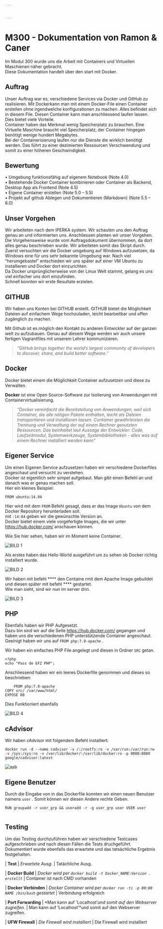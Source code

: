 ```yaml
---


---
```


<h1 id="m300---dokumentation-von-ramon--caner">M300 - Dokumentation von Ramon &amp; Caner</h1>
<p>Im Modul 300 wurde uns die Arbeit mit Containers und Virtuellen Maschienen näher gebracht.<br>
Diese Dokumentation handelt über den start mit Docker.</p>
<h2 id="auftrag">Auftrag</h2>
<p>Unser Auftrag war es, verschiedene Services via Docker und GitHub zu realisieren. Mit Dockerkann man mit einem Docker-File einen Container erstellen ohne irgendwelche konfigurationen zu machen. Alles befindet sich in diesem File. Diesen Container kann man anschliessend laufen lassen.<br>
Dies bietet viele Vorteile.<br>
Container haben das Merkmal wenig Speicherplatz zu brauchen. Eine Virtuelle Maschine braucht viel Speicherplatz, der Container hingegen benötigt wenige hundert Megabytes.<br>
Bei der Containerisierung laufen nur die Dienste die wirklich benötigt werden. Das führt zu einer dezimierten Ressourcen Verschwendung und somit zu einer höheren Geschwindigkeit.</p>
<h2 id="bewertung">Bewertung</h2>
<p>• Umgebung funktionsfähig auf eigenem Notebook (Note 4.0)<br>
• Bestehende Docker Container kombinieren oder Container als Backend, Desktop App als Frontend (Note 4.5)<br>
• Eigene Container erstellen (Note 5.0 – 5.5)<br>
• Projekt auf github Ablegen und Dokumentieren (Markdown) (Note 5.5 – 6.0)</p>
<h2 id="unser-vorgehen">Unser Vorgehen</h2>
<p>Wir arbeiteten nach dem IPERKA system. Wir schauten uns den Auftrag genau an und informierten uns. Anschliessen planten wir unser Vorgehen. Die Vorgehensweise wurde vom Auftragsdokument übernommen, da dort alles genau beschrieben wurde. Wir arbeiteten somit das Skript durch. Zuerst versuchten wir die Docker umgebung auf Windows aufzusetzen, da Windows eine für uns sehr bekannte Umgebung war. Nach viel “herumgebastel” entschieden wir uns später auf einer VM Ubuntu zu installieren und Docker dort einzurichten.<br>
Da Docker ursprünglicherweise von der Linux Welt stammt, gelang es uns viel einfacher uns dort einzufinden.<br>
Schnell konnten wir erste Resultate erzielen.</p>
<h2 id="github">GITHUB</h2>
<p>Wir haben uns Konten bei GITHUB erstellt. GITHUB bietet die Möglichkeit Dateien auf einfachem Wege hochzuladen, leicht bearbeitbar und offen zugänglich zu machen.</p>
<p>Mit Github ist es möglich den Kontakt zu anderen Entwickler auf der ganzen welt zu aufzubauen. Genau auf diesem Wege werden wir auch unsere fertigen Vagrantfiles mit unserem Lehrer kommunizieren.</p>
<blockquote>
<p><em>“GitHub brings together the world’s largest community of developers to discover, share, and build better software.”</em></p>
</blockquote>
<h2 id="docker">Docker</h2>
<p>Docker bietet einem die Möglichkeit Container aufzusetzen und diese zu Verwalten.</p>
<p><strong>Docker</strong>  ist eine  Open Source-Software zur Isolierung von Anwendungen mit Containervirtualisierung.</p>
<blockquote>
<p><em>“Docker vereinfacht die Bereitstellung von Anwendungen, weil sich Container, die alle nötigen Pakete enthalten, leicht als Dateien transportieren und installieren lassen. Container gewährleisten die Trennung und Verwaltung der auf einem Rechner genutzten Ressourcen. Das beinhaltet laut Aussage der Entwickler: Code, Laufzeitmodul, Systemwerkzeuge, Systembibliotheken - alles was auf einem Rechner installiert werden kann”</em></p>
</blockquote>
<h2 id="eigener-service">Eigener Service</h2>
<p>Um einen Eigenen Service aufzusetzen haben wir verschiedene Dockerfiles angeschaut und versucht zu verstehen.<br>
Docker ist eigentlich sehr simpel aufgebaut. Man gibt einen Befehl an und danach was er genau machen soll.<br>
Hier ein kleines Beispiel:</p>
<pre><code>FROM ubuntu:14.04
</code></pre>
<p>Hier wird mit dem <code>FROM</code> Befehl gesagt, dass er das Image <code>Ubuntu</code> von dem Docker Repository herunterladen soll.<br>
mit <code>:14:04</code> geben wir die gewünschte Version an.<br>
Docker bietet einem viele vorgefertigte Images, die wir unter <a href="https://hub.docker.com/">https://hub.docker.com/</a> anschauen können.</p>
<p>Wie Sie hier sehen, haben wir im Moment keine Container.</p>
<p><img src="https://perrone.myqnapcloud.com:450/share.cgi/1_keine%20container.PNG?ssid=02YbC2K&amp;fid=02YbC2K&amp;path=%2FNeuer%20Ordner&amp;filename=1_keine%20container.PNG&amp;openfolder=normal&amp;ep=" alt="BILD 1"></p>
<p>Als erstes haben  das Hello-World ausgeführt um zu sehen ob Docker richtig installiert wurde.</p>
<p><img src="https://perrone.myqnapcloud.com:450/share.cgi/2_hello%20world.PNG?ssid=02YbC2K&amp;fid=02YbC2K&amp;path=%2FNeuer%20Ordner&amp;filename=2_hello%20world.PNG&amp;openfolder=normal&amp;ep=" alt="BILD 2"></p>
<p>Wir haben mit befehl **** den Containe rmit dem Apache Image gebuildet und diesen später mit befehl **** gestartet.<br>
Wie man sieht, sind wir nun im server drin.</p>
<p><img src="https://perrone.myqnapcloud.com:450/share.cgi/3_apache%20after%20build.PNG?ssid=02YbC2K&amp;fid=02YbC2K&amp;path=%2FNeuer%20Ordner&amp;filename=3_apache%20after%20build.PNG&amp;openfolder=normal&amp;ep=" alt="BILD 3"></p>
<h2 id="php">PHP</h2>
<p>Ebenfalls haben wir PHP Aufgesetzt.<br>
Dazu bin sind wir auf die Seite <a href="https://hub.docker.com/">https://hub.docker.com/</a> gegangen und haben uns die verschiedenen PHP unterstützende  Container angeschaut.<br>
Geeinigt haben wir uns auf <code>FROM php:7.0-apache</code> .</p>
<p>Wir haben ein einfaches PHP File angelegt und diesen in Ordner <code>SRC</code> getan.</p>
<pre><code>&lt;?php
echo "Pass de EFZ PHP";
</code></pre>
<p>Anschliessend haben wir ein leeres Dockerfile genommen und dieses so beschrieben:</p>
<pre><code>    FROM php:7.0-apache
COPY src/ /var/www/html/
EXPOSE 80
</code></pre>
<p>Dies Funktioniert ebenfalls</p>
<p><img src="https://perrone.myqnapcloud.com:450/share.cgi/4_PHP%20done.PNG?ssid=02YbC2K&amp;fid=02YbC2K&amp;path=%2FNeuer%20Ordner&amp;filename=4_PHP%20done.PNG&amp;openfolder=normal&amp;ep=" alt="BILD 4"></p>
<h2 id="cadvisor">cAdvisor</h2>
<p>Wir haben cAdvisor mit folgendem Befehl installiert:</p>
<pre><code>docker run -d --name cadvisor -v /:/rootfs:ro -v /var/run:/var/run:rw -v /sys:/sys:ro -v /var/lib/docker/:/var/lib/docker:ro -p 8080:8080 google/cadvisor:latest
</code></pre>
<p><img src="https://perrone.myqnapcloud.com:450/share.cgi/5_cAdvisor.PNG?ssid=02YbC2K&amp;fid=02YbC2K&amp;path=%2F&amp;filename=5_cAdvisor.PNG&amp;openfolder=normal&amp;ep=" alt="asb"></p>
<h2 id="eigene-benutzer">Eigene Benutzer</h2>
<p>Durch die Eingabe von in das Dockerfile konnten wir einen neuen Benutzer namens <code>user</code> . Somit können wir diesen Andere rechte Geben.</p>
<pre><code>RUN groupadd -r user_grp &amp;&amp; useradd -r -g user_grp user USER user
</code></pre>
<p><img src="https://perrone.myqnapcloud.com:450/share.cgi/6_Benutzer.PNG?ssid=02YbC2K&amp;fid=02YbC2K&amp;path=%2F&amp;filename=6_Benutzer.PNG&amp;openfolder=normal&amp;ep=" alt=""></p>
<h2 id="testing">Testing</h2>
<p>Um das Testing durchzuführen haben wir verschiedene Testcases aufgeschrieben und nach diesen Fällen die Tests druchgeführt.<br>
Dokumentiert wurde ebenfalls das erwartete und das tatsächliche Ergebnis festgehalten.</p>
<p>| 	<strong>Test</strong>	 | <em>Erwartete Ausg.</em> | Tatächliche Ausg.</p>
<p>|  <strong>Docker Build</strong>  |  <em>Docker wird per <code>docker build -t Docker_NAME:Version . erstellt</code></em>  | Container ist nach CMD vorhanden</p>
<p>| 	<strong>Docker Verbinden</strong>	 | <em>Docker Container wird per <code>docker run -ti -p 80:80 NAME /bin/bash</code> gestartet</em> | Verbindung erfolgreich</p>
<p>| 	<strong>Port Forwarding</strong>	 | *Man kann auf 'Localhost’<em>und somit auf den Webserver zugreifen.</em> | Man kann auf ‘Localhost’*und somit auf den Webserver zugreifen.</p>
<p>| 	<strong>UFW Firewall</strong>	 | <em>Die Firewall wird installiert</em> | Die Firewall wird installiert</p>
<p><img src="https://ssl.gstatic.com/ui/v1/icons/mail/images/cleardot.gif" alt=""></p>

